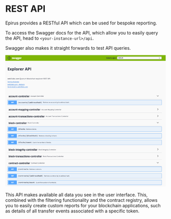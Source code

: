 # REST API

Epirus provides a RESTful API which can be used for bespoke reporting. 

To access the Swagger docs for the API, which allow you to easily query the API, head to 
`<your-instance-url>/api`. 

Swagger also makes it straight forwards to test API queries.

![Swagger REST API](img/swagger.png)

This API makes available all data you see in the user interface. This, combined with the 
filtering functionality and the contract registry, allows you to easily create custom reports 
for your blockchain applications, such as details of all transfer events associated with a specific token.
